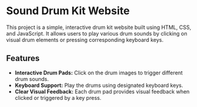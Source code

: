 # Sound Drum Kit Website

This project is a simple, interactive drum kit website built using HTML, CSS, and JavaScript. It allows users to play various drum sounds by clicking on visual drum elements or pressing corresponding keyboard keys.

## Features

* **Interactive Drum Pads:** Click on the drum images to trigger different drum sounds.
* **Keyboard Support:** Play the drums using designated keyboard keys.
* **Clear Visual Feedback:** Each drum pad provides visual feedback when clicked or triggered by a key press.
